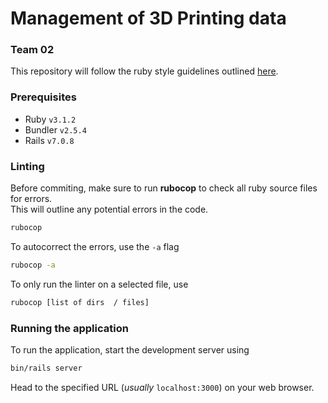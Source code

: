 # Management of 3D Printing data
### Team 02

This repository will follow the ruby style guidelines outlined [here](https://rubystyle.guide/).

### Prerequisites

- Ruby `v3.1.2` 
- Bundler `v2.5.4`
- Rails `v7.0.8`

### Linting
Before commiting, make sure to run **rubocop** to check all ruby source files for errors.  
This will outline any potential errors in the code.
```bash
rubocop 
```

To autocorrect the errors, use the `-a` flag
```bash
rubocop -a
```

To only run the linter on a selected file, use
```bash
rubocop [list of dirs  / files]
```


### Running the application
To run the application, start the development server using
```bash
bin/rails server
```
Head to the specified URL (*usually* `localhost:3000`) on your web browser. 

